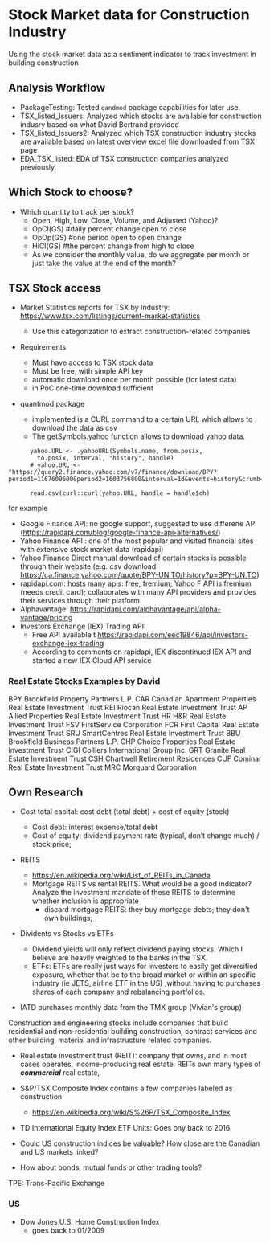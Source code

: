 # Stock Market data for Construction Industry

Using the stock market data as a sentiment indicator to track investment
in building construction


## Analysis Workflow

* PackageTesting: Tested `qandmod` package capabilities for later use.
* TSX_listed_Issuers: Analyzed which stocks are available for construction indusry based
on what David Bertrand provided
* TSX_listed_Issuers2: Analyzed which TSX construction industry stocks are available 
based on latest overview excel file downloaded from TSX page
* EDA_TSX_listed: EDA of TSX construction companies analyzed previously.




## Which Stock to choose?

* Which quantity to track per stock?
  * Open, High, Low, Close, Volume, and Adjusted (Yahoo)?
  * OpCl(GS) #daily percent change open to close
  * OpOp(GS) #one period open to open change
  * HiCl(GS) #the percent change from high to close 
  * As we consider the monthly value, do we aggregate per month or just take the value at the end of the month?
  


## TSX Stock access


* Market Statistics reports for TSX by Industry: https://www.tsx.com/listings/current-market-statistics
  * Use this categorization to extract construction-related companies


* Requirements
  * Must have access to TSX stock data
  * Must be free, with simple API key
  * automatic download once per month possible (for latest data)
  * in PoC one-time download sufficient

* quantmod package
  * implemented is a CURL command to a certain URL which allows to download the data as csv
  * The getSymbols.yahoo function allows to download yahoo data. 

```
      yahoo.URL <- .yahooURL(Symbols.name, from.posix, 
        to.posix, interval, "history", handle)
      # yahoo.URL <- "https://query2.finance.yahoo.com/v7/finance/download/BPY?period1=1167609600&period2=1603756800&interval=1d&events=history&crumb=iMFA1aqUnun"

      read.csv(curl::curl(yahoo.URL, handle = handle$ch)
```
for example


* Google Finance API: no google support, suggested to use differene API (https://rapidapi.com/blog/google-finance-api-alternatives/)
* Yahoo Finance API : one of the most popular and visited financial sites with extensive stock market data (rapidapi)
* Yahoo Finance Direct manual download of certain stocks is possible through their website (e.g. csv download https://ca.finance.yahoo.com/quote/BPY-UN.TO/history?p=BPY-UN.TO)
* rapidapi.com: hosts many apis: free, fremium; Yahoo F API is fremium (needs credit card); collaborates with many API providers and provides their services through their platform
* Alphavantage: https://rapidapi.com/alphavantage/api/alpha-vantage/pricing
* Investors Exchange (IEX) Trading API: 
  * Free API available t  https://rapidapi.com/eec19846/api/investors-exchange-iex-trading
  * According to comments on rapidapi, IEX discontinued IEX API and started a new IEX Cloud API service

### Real Estate Stocks Examples by David 

BPY	Brookfield Property Partners L.P.
CAR	Canadian Apartment Properties Real Estate Investment Trust
REI	Riocan Real Estate Investment Trust
AP	Allied Properties Real Estate Investment Trust
HR	H&R Real Estate Investment Trust
FSV	FirstService Corporation
FCR	First Capital Real Estate Investment Trust
SRU	SmartCentres Real Estate Investment Trust
BBU	Brookfield Business Partners L.P.
CHP	Choice Properties Real Estate Investment Trust
CIGI	Colliers International Group Inc.
GRT	Granite Real Estate Investment Trust
CSH	Chartwell Retirement Residences
CUF	Cominar Real Estate Investment Trust
MRC	Morguard Corporation

## Own Research

* Cost total capital: cost debt (total debt) + cost of equity (stock)
  * Cost debt: interest expense/total debt 
  * Cost of equity: dividend payment rate (typical, don’t change much) / stock price; 

* REITS
  * https://en.wikipedia.org/wiki/List_of_REITs_in_Canada
  * Mortgage REITS vs rental REITS. What would be a good indicator? Analyze the investment mandate of these REITS to determine whether inclusion is appropriate
    * discard mortgage REITS: they buy mortgage debts; they don't own buildings; 
  
* Dividents vs Stocks vs ETFs
  * Dividend yields will only reflect dividend paying stocks. Which I believe are heavily weighted to the banks in the TSX. 
  * ETFs: ETFs are really just ways for investors to easily get diversified exposure, whether that be to the broad market or within an specific industry (ie JETS, airline ETF in the US) ,without having to purchases shares of each company and rebalancing portfolios.
  
* IATD purchases monthly data from the TMX group (Vivian's group)
  


Construction and engineering stocks include companies that build residential and non-residential building construction, contract services and other building, material and infrastructure related companies.


* Real estate investment trust (REIT):  company that owns, and in most cases operates, income-producing real estate. REITs own many types of ***commercial*** real estate,

* S&P/TSX Composite Index contains a few companies labeled as construction
  * https://en.wikipedia.org/wiki/S%26P/TSX_Composite_Index
* TD International Equity Index ETF Units: Goes ony back to 2016.


* Could US construction indices be valuable? How close are the Canadian and US markets linked?
* How about bonds, mutual funds or other trading tools?


TPE: Trans-Pacific Exchange

### US 

* Dow Jones U.S. Home Construction Index
  * goes back to 01/2009